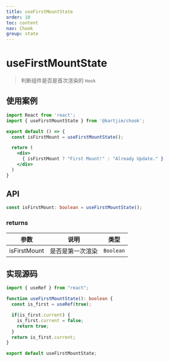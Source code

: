 ```yaml
---
title: useFirstMountState
order: 10
toc: content
nav: Chook
group: state
---
```

# useFirstMountState

> 判断组件是否是首次渲染的 `Hook` 

## 使用案例
```jsx
import React from 'react';
import { useFirstMountState } from '@kartjim/chook';

export default () => {
  const isFirstMount = useFirstMountState();

  return (
    <div>
      { isFirstMount ? "First Mount!" : "Already Update." }
    </div>
  )
}
```

## API
```ts
const isFirstMount: boolean = useFirstMountState();
```

### returns
|     参数     |       说明       |   类型    |
| :----------: | :--------------: | :-------: |
| isFirstMount | 是否是第一次渲染 | `Boolean` |

## 实现源码

```ts | pure
import { useRef } from "react";

function useFirstMountState(): boolean {
  const is_first = useRef(true);

  if(is_first.current) {
    is_first.current = false;
    return true;
  }
  return is_first.current;
}

export default useFirstMountState;
```

